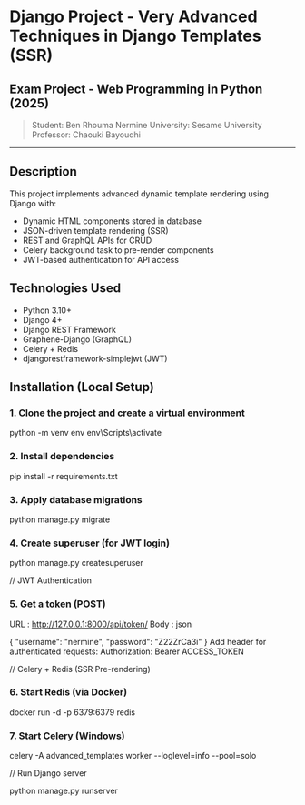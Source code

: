# Django Project - Very Advanced Techniques in Django Templates (SSR)

##  Exam Project - Web Programming in Python (2025)
> Student: Ben Rhouma Nermine
> University: Sesame University  
> Professor: Chaouki Bayoudhi

---

## Description

This project implements advanced dynamic template rendering using Django with:
- Dynamic HTML components stored in database
- JSON-driven template rendering (SSR)
- REST and GraphQL APIs for CRUD
- Celery background task to pre-render components
- JWT-based authentication for API access
## Technologies Used
- Python 3.10+
- Django 4+
- Django REST Framework
- Graphene-Django (GraphQL)
- Celery + Redis
- djangorestframework-simplejwt (JWT)
## Installation (Local Setup)

### 1. Clone the project and create a virtual environment

python -m venv env
env\Scripts\activate  

### 2. Install dependencies
pip install -r requirements.txt
### 3. Apply database migrations
python manage.py migrate
### 4. Create superuser (for JWT login)
python manage.py createsuperuser

// JWT Authentication

### 5. Get a token (POST)
URL : http://127.0.0.1:8000/api/token/
Body :
json

{
  "username": "nermine",
  "password": "Z22ZrCa3i"
}
Add header for authenticated requests:
Authorization: Bearer ACCESS_TOKEN

// Celery + Redis (SSR Pre-rendering)
### 6. Start Redis (via Docker)

docker run -d -p 6379:6379 redis
### 7. Start Celery (Windows)

celery -A advanced_templates worker --loglevel=info --pool=solo

// Run Django server

python manage.py runserver



